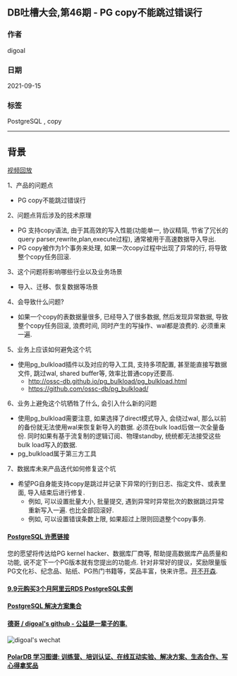## DB吐槽大会,第46期 - PG copy不能跳过错误行  
  
### 作者  
digoal  
  
### 日期  
2021-09-15  
  
### 标签  
PostgreSQL , copy   
  
----  
  
## 背景  
[视频回放](https://www.bilibili.com/video/BV1mL41137yU/)  
  
1、产品的问题点  
- PG copy不能跳过错误行  
  
2、问题点背后涉及的技术原理  
- PG 支持copy语法, 由于其高效的写入性能(功能单一, 协议精简, 节省了冗长的query parser,rewrite,plan,execute过程), 通常被用于高速数据导入导出.  
- PG copy被作为1个事务来处理, 如果一次copy过程中出现了异常的行, 将导致整个copy任务回滚.  
  
3、这个问题将影响哪些行业以及业务场景  
- 导入、迁移、恢复数据等场景  
  
4、会导致什么问题?  
- 如果一个copy的表数据量很多, 已经导入了很多数据, 然后发现异常数据, 导致整个copy任务回滚, 浪费时间, 同时产生的写操作、wal都是浪费的. 必须重来一遍.  
  
5、业务上应该如何避免这个坑  
- 使用pg_bulkload插件以及对应的导入工具, 支持多项配置, 甚至能直接写数据文件, 跳过wal, shared buffer等, 效率比普通copy还要高.       
    - http://ossc-db.github.io/pg_bulkload/pg_bulkload.html  
    - https://github.com/ossc-db/pg_bulkload/  
  
6、业务上避免这个坑牺牲了什么, 会引入什么新的问题  
- 使用pg_bulkload需要注意, 如果选择了direct模式导入, 会绕过wal, 那么以前的备份就无法使用wal来恢复新导入的数据. 必须在bulk load后做一次全量备份. 同时如果有基于流复制的逻辑订阅、物理standby, 统统都无法接受这些bulk load写入的数据.  
- pg_bulkload属于第三方工具  
  
7、数据库未来产品迭代如何修复这个坑  
- 希望PG自身能支持copy是跳过并记录下异常的行到日志、指定文件、或表里面, 导入结束后进行修复.   
    - 例如, 可以设置批量大小, 批量提交, 遇到异常时异常批次的数据跳过异常重新写入一遍. 也比全部回滚好.   
    - 例如, 可以设置错误条数上限, 如果超过上限则回退整个copy事务.  
  
  
  
#### [PostgreSQL 许愿链接](https://github.com/digoal/blog/issues/76 "269ac3d1c492e938c0191101c7238216")
您的愿望将传达给PG kernel hacker、数据库厂商等, 帮助提高数据库产品质量和功能, 说不定下一个PG版本就有您提出的功能点. 针对非常好的提议，奖励限量版PG文化衫、纪念品、贴纸、PG热门书籍等，奖品丰富，快来许愿。[开不开森](https://github.com/digoal/blog/issues/76 "269ac3d1c492e938c0191101c7238216").  
  
  
#### [9.9元购买3个月阿里云RDS PostgreSQL实例](https://www.aliyun.com/database/postgresqlactivity "57258f76c37864c6e6d23383d05714ea")
  
  
#### [PostgreSQL 解决方案集合](https://yq.aliyun.com/topic/118 "40cff096e9ed7122c512b35d8561d9c8")
  
  
#### [德哥 / digoal's github - 公益是一辈子的事.](https://github.com/digoal/blog/blob/master/README.md "22709685feb7cab07d30f30387f0a9ae")
  
  
![digoal's wechat](../pic/digoal_weixin.jpg "f7ad92eeba24523fd47a6e1a0e691b59")
  
  
#### [PolarDB 学习图谱: 训练营、培训认证、在线互动实验、解决方案、生态合作、写心得拿奖品](https://www.aliyun.com/database/openpolardb/activity "8642f60e04ed0c814bf9cb9677976bd4")
  
